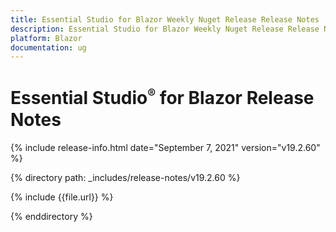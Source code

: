 ```yaml
---
title: Essential Studio for Blazor Weekly Nuget Release Release Notes  
description: Essential Studio for Blazor Weekly Nuget Release Release Notes  
platform: Blazor
documentation: ug
---
```


# Essential Studio<sup style="font-size:70%">&reg;</sup> for Blazor  Release Notes  

{% include release-info.html date="September 7, 2021"  version="v19.2.60" %} 

{% directory path: _includes/release-notes/v19.2.60 %}

{% include {{file.url}} %}

{% enddirectory %}

